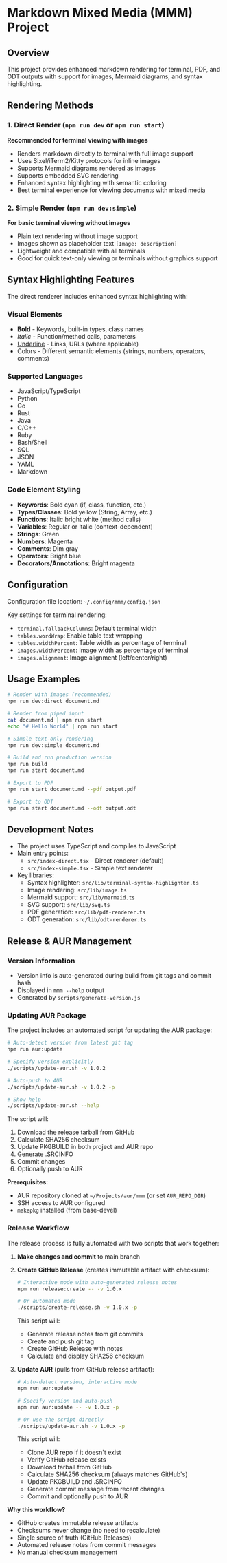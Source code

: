 # Markdown Mixed Media (MMM) Project

## Overview
This project provides enhanced markdown rendering for terminal, PDF, and ODT outputs with support for images, Mermaid diagrams, and syntax highlighting.

## Rendering Methods

### 1. Direct Render (`npm run dev` or `npm run start`)
**Recommended for terminal viewing with images**
- Renders markdown directly to terminal with full image support
- Uses Sixel/iTerm2/Kitty protocols for inline images
- Supports Mermaid diagrams rendered as images
- Supports embedded SVG rendering
- Enhanced syntax highlighting with semantic coloring
- Best terminal experience for viewing documents with mixed media

### 2. Simple Render (`npm run dev:simple`)
**For basic terminal viewing without images**
- Plain text rendering without image support
- Images shown as placeholder text `[Image: description]`
- Lightweight and compatible with all terminals
- Good for quick text-only viewing or terminals without graphics support

## Syntax Highlighting Features

The direct renderer includes enhanced syntax highlighting with:

### Visual Elements
- **Bold** - Keywords, built-in types, class names
- *Italic* - Function/method calls, parameters
- <u>Underline</u> - Links, URLs (where applicable)
- Colors - Different semantic elements (strings, numbers, operators, comments)

### Supported Languages
- JavaScript/TypeScript
- Python
- Go
- Rust
- Java
- C/C++
- Ruby
- Bash/Shell
- SQL
- JSON
- YAML
- Markdown

### Code Element Styling
- **Keywords**: Bold cyan (if, class, function, etc.)
- **Types/Classes**: Bold yellow (String, Array, etc.)
- **Functions**: Italic bright white (method calls)
- **Variables**: Regular or italic (context-dependent)
- **Strings**: Green
- **Numbers**: Magenta
- **Comments**: Dim gray
- **Operators**: Bright blue
- **Decorators/Annotations**: Bright magenta

## Configuration

Configuration file location: `~/.config/mmm/config.json`

Key settings for terminal rendering:
- `terminal.fallbackColumns`: Default terminal width
- `tables.wordWrap`: Enable table text wrapping
- `tables.widthPercent`: Table width as percentage of terminal
- `images.widthPercent`: Image width as percentage of terminal
- `images.alignment`: Image alignment (left/center/right)

## Usage Examples

```bash
# Render with images (recommended)
npm run dev:direct document.md

# Render from piped input
cat document.md | npm run start
echo "# Hello World" | npm run start

# Simple text-only rendering
npm run dev:simple document.md

# Build and run production version
npm run build
npm run start document.md

# Export to PDF
npm run start document.md --pdf output.pdf

# Export to ODT
npm run start document.md --odt output.odt
```

## Development Notes

- The project uses TypeScript and compiles to JavaScript
- Main entry points:
  - `src/index-direct.tsx` - Direct renderer (default)
  - `src/index-simple.tsx` - Simple text renderer
- Key libraries:
  - Syntax highlighter: `src/lib/terminal-syntax-highlighter.ts`
  - Image rendering: `src/lib/image.ts`
  - Mermaid support: `src/lib/mermaid.ts`
  - SVG support: `src/lib/svg.ts`
  - PDF generation: `src/lib/pdf-renderer.ts`
  - ODT generation: `src/lib/odt-renderer.ts`

## Release & AUR Management

### Version Information
- Version info is auto-generated during build from git tags and commit hash
- Displayed in `mmm --help` output
- Generated by `scripts/generate-version.js`

### Updating AUR Package

The project includes an automated script for updating the AUR package:

```bash
# Auto-detect version from latest git tag
npm run aur:update

# Specify version explicitly
./scripts/update-aur.sh -v 1.0.2

# Auto-push to AUR
./scripts/update-aur.sh -v 1.0.2 -p

# Show help
./scripts/update-aur.sh --help
```

The script will:
1. Download the release tarball from GitHub
2. Calculate SHA256 checksum
3. Update PKGBUILD in both project and AUR repo
4. Generate .SRCINFO
5. Commit changes
6. Optionally push to AUR

**Prerequisites:**
- AUR repository cloned at `~/Projects/aur/mmm` (or set `AUR_REPO_DIR`)
- SSH access to AUR configured
- `makepkg` installed (from base-devel)

### Release Workflow

The release process is fully automated with two scripts that work together:

1. **Make changes and commit** to main branch

2. **Create GitHub Release** (creates immutable artifact with checksum):
   ```bash
   # Interactive mode with auto-generated release notes
   npm run release:create -- -v 1.0.x

   # Or automated mode
   ./scripts/create-release.sh -v 1.0.x -p
   ```

   This script will:
   - Generate release notes from git commits
   - Create and push git tag
   - Create GitHub Release with notes
   - Calculate and display SHA256 checksum

3. **Update AUR** (pulls from GitHub release artifact):
   ```bash
   # Auto-detect version, interactive mode
   npm run aur:update

   # Specify version and auto-push
   npm run aur:update -- -v 1.0.x -p

   # Or use the script directly
   ./scripts/update-aur.sh -v 1.0.x -p
   ```

   This script will:
   - Clone AUR repo if it doesn't exist
   - Verify GitHub release exists
   - Download tarball from GitHub
   - Calculate SHA256 checksum (always matches GitHub's)
   - Update PKGBUILD and .SRCINFO
   - Generate commit message from recent changes
   - Commit and optionally push to AUR

**Why this workflow?**
- GitHub creates immutable release artifacts
- Checksums never change (no need to recalculate)
- Single source of truth (GitHub Releases)
- Automated release notes from commit messages
- No manual checksum management